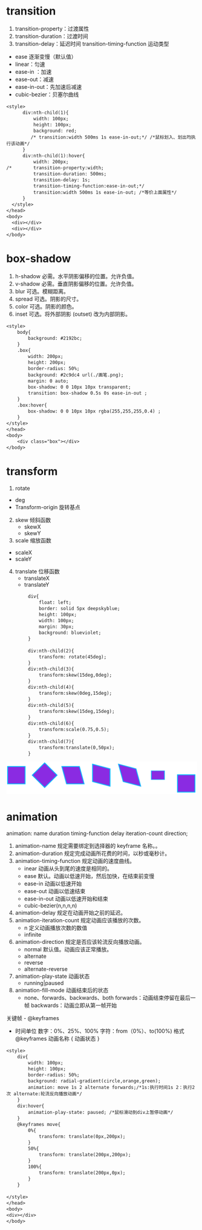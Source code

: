 # transition
1. transition-property：过渡属性
2. transition-duration：过渡时间
3. transition-delay：延迟时间
transition-timing-function 运动类型
  - ease 逐渐变慢（默认值）
  - linear：匀速
  - ease-in ：加速
  - ease-out：减速
  - ease-in-out：先加速后减速
  - cubic-bezier：贝塞尔曲线

```
<style>
      div:nth-child(1){
          width: 100px;
          height: 100px;
          background: red;
         /* transition:width 500ms 1s ease-in-out;*/ /*鼠标划入、划出均执行该动画*/
      }
      div:nth-child(1):hover{
          width: 200px;
/*        transition-property:width;
          transition-duration: 500ms;
          transition-delay: 1s;
          transition-timing-function:ease-in-out;*/
          transition:width 500ms 1s ease-in-out; /*等价上面属性*/
      }
  </style>
</head>
<body>
  <div></div>
  <div></div>
</body>
```


# box-shadow

1. h-shadow	必需。水平阴影偏移的位置。允许负值。
2. v-shadow	必需。垂直阴影偏移的位置。允许负值。
3. blur	可选。模糊距离。
4. spread	可选。阴影的尺寸。
5. color	可选。阴影的颜色。
6. inset	可选。将外部阴影 (outset) 改为内部阴影。

```
<style>
    body{
        background: #2192bc;
    }
    .box{
        width: 200px;
        height: 200px;
        border-radius: 50%;
        background: #2c9dc4 url(./画笔.png);
        margin: 0 auto;
        box-shadow: 0 0 10px 10px transparent;
        transition: box-shadow 0.5s 0s ease-in-out ;
    }
    .box:hover{
        box-shadow: 0 0 10px 10px rgba(255,255,255,0.4) ;
    }
</style>
</head>
<body>
    <div class="box"></div>
</body>
```
# transform
1. rotate
  - deg
  - Transform-origin 旋转基点
2. skew 倾斜函数
   - skewX
   - skewY
3. scale 缩放函数
  - scaleX
  - scaleY

4. translate 位移函数
   - translateX
   - translateY

```
        div{
            float: left;
            border: solid 5px deepskyblue;
            height: 100px;
            width: 100px;
            margin: 30px;
            background: blueviolet;
        }

        div:nth-child(2){
            transform: rotate(45deg);
        }
        div:nth-child(3){
            transform:skew(15deg,0deg);
        }
        div:nth-child(4){
            transform:skew(0deg,15deg);
        }
        div:nth-child(5){
            transform:skew(15deg,15deg);
        }
        div:nth-child(6){
            transform:scale(0.75,0.5);
        }
        div:nth-child(7){
            transform:translate(0,50px);
        }

```

 ![背景图片](./transform2.png)

# animation
animation: name duration timing-function delay iteration-count direction;
1. animation-name	规定需要绑定到选择器的 keyframe 名称。。
2. animation-duration	规定完成动画所花费的时间，以秒或毫秒计。
3. animation-timing-function	规定动画的速度曲线。
   - inear	动画从头到尾的速度是相同的。
   - ease	默认。动画以低速开始，然后加快，在结束前变慢
   - ease-in	动画以低速开始
   - ease-out	动画以低速结束
   - ease-in-out	动画以低速开始和结束
   - cubic-bezier(n,n,n,n)
4. animation-delay	规定在动画开始之前的延迟。
5. animation-iteration-count	规定动画应该播放的次数。
   - n	定义动画播放次数的数值
   -  infinite
6. animation-direction	规定是否应该轮流反向播放动画。
   - normal	默认值。动画应该正常播放。
   - alternate
   - reverse
   - alternate-reverse
7. animation-play-state 动画状态
   - running|paused
8. animation-fill-mode 动画结束后的状态
   - none、forwards、backwards、both
      forwards：动画结束停留在最后一帧
      backwards：动画立即从第一帧开始

关键帧 - @keyframes
 - 时间单位
  数字：0%、25%、100%
  字符：from（0%）、to(100%)
格式
  @keyframes 动画名称
   {
        动画状态
   }
```
<style>
    div{
        width: 100px;
        height: 100px;
        border-radius: 50%;
        background: radial-gradient(circle,orange,green);
        animation: move 1s 2 alternate forwards;/*1s:执行时间1s 2：执行2次 alternate:轮流反向播放动画*/
    }
    div:hover{
        animation-play-state: paused; /*鼠标滑动到div上暂停动画*/
    }
    @keyframes move{
        0%{
            transform: translate(0px,200px);
        }
        50%{
            transform: translate(200px,200px);
        }
        100%{
            transform: translate(200px,0px);
        }
    }

</style>
</head>
<body>
<div></div>
</body>
```
